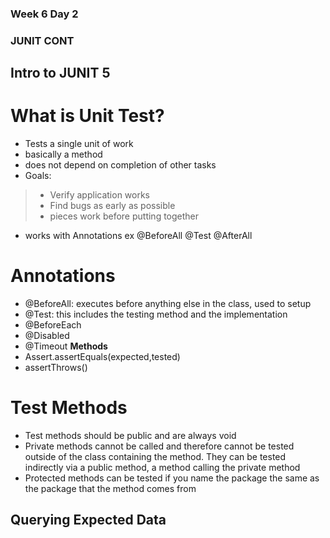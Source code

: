 ### Week 6 Day 2

### JUNIT CONT

## Intro to JUNIT 5

# What is Unit Test?
 - Tests a single unit of work
 - basically a method
 - does not depend on completion of other tasks
 - Goals:
>  - Verify application works
>  - Find bugs as early as possible
>  - pieces work before putting together
 - works with Annotations ex @BeforeAll @Test @AfterAll

# Annotations
 - @BeforeAll: executes before anything else in the class, used to setup
 - @Test: this includes the testing method and the implementation
 - @BeforeEach
 - @Disabled
 - @Timeout
**Methods**
 - Assert.assertEquals(expected,tested)
 - assertThrows() 

# Test Methods
 - Test methods should be public and are always void
 - Private methods cannot be called and therefore cannot be tested outside of the class containing the method. They can be tested indirectly via a public method, a method calling the private method
 - Protected methods can be tested if you name the package the same as the package that the method comes from

## Querying Expected Data




